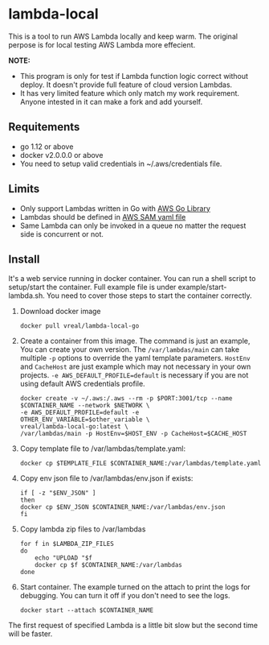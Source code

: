 # lambda-local
This is a tool to run AWS Lambda locally and keep warm. The original perpose is for local testing AWS Lambda more effecient.

**NOTE:** 
* This program is only for test if Lambda function logic correct without deploy. It doesn't provide full feature of cloud version Lambdas.
* It has very limited feature which only match my work requirement. Anyone intested in it can make a fork and add yourself.

## Requitements
* go 1.12 or above
* docker v2.0.0.0 or above
* You need to setup valid credentials in ~/.aws/credentials file.

## Limits

* Only support Lambdas written in Go with [AWS Go Library](https://github.com/aws/aws-lambda-go)
* Lambdas should be defined in [AWS SAM yaml file](https://docs.aws.amazon.com/lambda/latest/dg/serverless_app.html)
* Same Lambda can only be invoked in a queue no matter the request side is concurrent or not.

## Install

It's a web service running in docker container. You can run a shell script to setup/start the container. Full example file is under example/start-lambda.sh. You need to cover those steps to start the container correctly.

1. Download docker image 
    ```
    docker pull vreal/lambda-local-go
    ```
2. Create a container from this image. The command is just an example, You can create your own version. The `/var/lambdas/main` can take multiple `-p` options to override the yaml template parameters. `HostEnv` and `CacheHost` are just example which may not necessary in your own projects. `-e AWS_DEFAULT_PROFILE=default` is necessary if you are not using default AWS credentials profile.
    ```
    docker create -v ~/.aws:/.aws --rm -p $PORT:3001/tcp --name $CONTAINER_NAME --network $NETWORK \
    -e AWS_DEFAULT_PROFILE=default -e OTHER_ENV_VARIABLE=$other_variable \
    vreal/lambda-local-go:latest \
    /var/lambdas/main -p HostEnv=$HOST_ENV -p CacheHost=$CACHE_HOST
    ```

3. Copy template file to /var/lambdas/template.yaml:
    ```
    docker cp $TEMPLATE_FILE $CONTAINER_NAME:/var/lambdas/template.yaml
    ```

4. Copy env json file to /var/lambdas/env.json if exists:
    ```
    if [ -z "$ENV_JSON" ]
    then
    docker cp $ENV_JSON $CONTAINER_NAME:/var/lambdas/env.json
    fi
    ```

5. Copy lambda zip files to /var/lambdas
    ```
    for f in $LAMBDA_ZIP_FILES
    do
        echo "UPLOAD "$f
        docker cp $f $CONTAINER_NAME:/var/lambdas 
    done
    ```

6. Start container. The example turned on the attach to print the logs for debugging. You can turn it off if you don't need to see the logs.
    ```
    docker start --attach $CONTAINER_NAME
    ```

The first request of specified Lambda is a little bit slow but the second time will be faster.

